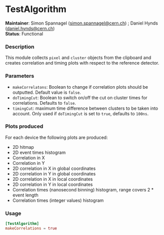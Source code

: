 # TestAlgorithm
**Maintainer**: Simon Spannagel (<simon.spannagel@cern.ch>) ; Daniel Hynds (<daniel.hynds@cern.ch>)  
**Status**: Functional   

### Description
This module collects `pixel` and `cluster` objects from the clipboard and creates correlation and timing plots with respect to the reference detector.


### Parameters
* `makeCorrelatons`: Boolean to change if correlation plots should be outputted. Default value is `false`.
* `doTimingCut`: Boolean to switch on/off the cut on cluster times for correlations. Defaults to `false`.
* `timingCut`: maximum time difference between clusters to be taken into account. Only used if `doTimingCut` is set to `true`, defaults to `100ns`.

### Plots produced
For each device the following plots are produced:

* 2D hitmap
* 2D event times histogram
* Correlation in X
* Correlation in Y
* 2D correlation in X in global coordinates
* 2D correlation in Y in global coordinates
* 2D correlation in X in local coordinates
* 2D correlation in Y in local coordinates
* Correlation times (nanosecond binning) histogram, range covers 2 * event length
* Correlation times (integer values) histogram

### Usage
```toml
[TestAlgorithm]
makeCorrelations = true
```
